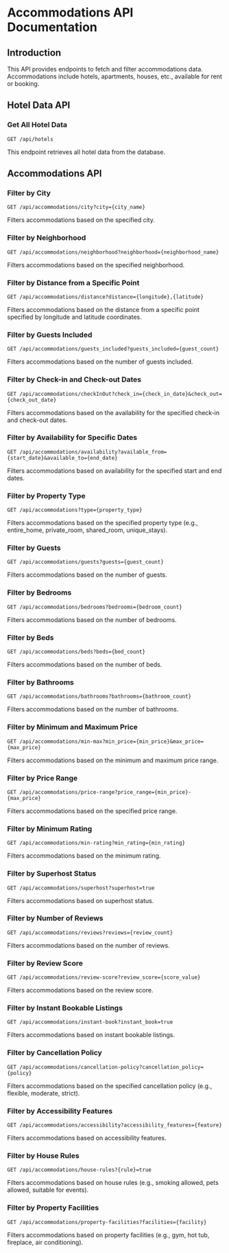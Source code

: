 # Accommodations API Documentation

## Introduction

This API provides endpoints to fetch and filter accommodations data. Accommodations include hotels, apartments, houses, etc., available for rent or booking.

## Hotel Data API

### Get All Hotel Data

```
GET /api/hotels
```

This endpoint retrieves all hotel data from the database.

## Accommodations API

### Filter by City

```
GET /api/accommodations/city?city={city_name}
```

Filters accommodations based on the specified city.

### Filter by Neighborhood

```
GET /api/accommodations/neighborhood?neighborhood={neighborhood_name}
```

Filters accommodations based on the specified neighborhood.

### Filter by Distance from a Specific Point

```
GET /api/accommodations/distance?distance={longitude},{latitude}
```

Filters accommodations based on the distance from a specific point specified by longitude and latitude coordinates.

### Filter by Guests Included

```
GET /api/accommodations/guests_included?guests_included={guest_count}
```

Filters accommodations based on the number of guests included.

### Filter by Check-in and Check-out Dates

```
GET /api/accommodations/checkInOut?check_in={check_in_date}&check_out={check_out_date}
```

Filters accommodations based on the availability for the specified check-in and check-out dates.

### Filter by Availability for Specific Dates

```
GET /api/accommodations/availability?available_from={start_date}&available_to={end_date}
```

Filters accommodations based on availability for the specified start and end dates.

### Filter by Property Type

```
GET /api/accommodations?type={property_type}
```

Filters accommodations based on the specified property type (e.g., entire_home, private_room, shared_room, unique_stays).

### Filter by Guests

```
GET /api/accommodations/guests?guests={guest_count}
```

Filters accommodations based on the number of guests.

### Filter by Bedrooms

```
GET /api/accommodations/bedrooms?bedrooms={bedroom_count}
```

Filters accommodations based on the number of bedrooms.

### Filter by Beds

```
GET /api/accommodations/beds?beds={bed_count}
```

Filters accommodations based on the number of beds.

### Filter by Bathrooms

```
GET /api/accommodations/bathrooms?bathrooms={bathroom_count}
```

Filters accommodations based on the number of bathrooms.

### Filter by Minimum and Maximum Price

```
GET /api/accommodations/min-max?min_price={min_price}&max_price={max_price}
```

Filters accommodations based on the minimum and maximum price range.

### Filter by Price Range

```
GET /api/accommodations/price-range?price_range={min_price}-{max_price}
```

Filters accommodations based on the specified price range.

### Filter by Minimum Rating

```
GET /api/accommodations/min-rating?min_rating={min_rating}
```

Filters accommodations based on the minimum rating.

### Filter by Superhost Status

```
GET /api/accommodations/superhost?superhost=true
```

Filters accommodations based on superhost status.

### Filter by Number of Reviews

```
GET /api/accommodations/reviews?reviews={review_count}
```

Filters accommodations based on the number of reviews.

### Filter by Review Score

```
GET /api/accommodations/review-score?review_score={score_value}
```

Filters accommodations based on the review score.

### Filter by Instant Bookable Listings

```
GET /api/accommodations/instant-book?instant_book=true
```

Filters accommodations based on instant bookable listings.

### Filter by Cancellation Policy

```
GET /api/accommodations/cancellation-policy?cancellation_policy={policy}
```

Filters accommodations based on the specified cancellation policy (e.g., flexible, moderate, strict).

### Filter by Accessibility Features

```
GET /api/accommodations/accessibility?accessibility_features={feature}
```

Filters accommodations based on accessibility features.

### Filter by House Rules

```
GET /api/accommodations/house-rules?{rule}=true
```

Filters accommodations based on house rules (e.g., smoking allowed, pets allowed, suitable for events).

### Filter by Property Facilities

```
GET /api/accommodations/property-facilities?facilities={facility}
```

Filters accommodations based on property facilities (e.g., gym, hot tub, fireplace, air conditioning).
